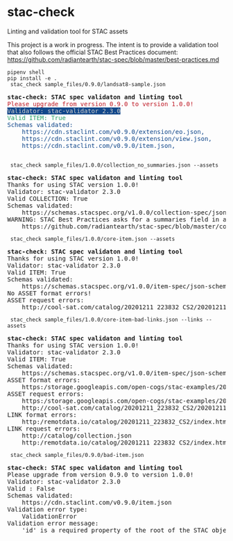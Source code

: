 # stac-check
Linting and validation tool for STAC assets

This project is a work in progress. The intent is to provide a validation tool that also follows the official STAC Best Practices document: https://github.com/radiantearth/stac-spec/blob/master/best-practices.md

``` pipenv shell ```     
``` pip install -e . ```   
``` stac_check sample_files/0.9.0/landsat8-sample.json```

<pre><b>stac-check: STAC spec validaton and linting tool</b>
<font color="#C01C28">Please upgrade from version 0.9.0 to version 1.0.0!</font>
<span style="background-color:#12488B"><font color="#D0CFCC">Validator: stac-validator 2.3.0</font></span>
<font color="#26A269">Valid ITEM: True</font>
<font color="#12488B">Schemas validated: </font>
<font color="#12488B">    https://cdn.staclint.com/v0.9.0/extension/eo.json,</font>
<font color="#12488B">    https://cdn.staclint.com/v0.9.0/extension/view.json,</font>
<font color="#12488B">    https://cdn.staclint.com/v0.9.0/item.json,</font>
<font color="#12488B"></font>
</pre>


``` stac_check sample_files/1.0.0/collection_no_summaries.json --assets```    
<pre>
<b>stac-check: STAC spec validaton and linting tool</b>
Thanks for using STAC version 1.0.0!
Validator: stac-validator 2.3.0
Valid COLLECTION: True
Schemas validated: 
    https://schemas.stacspec.org/v1.0.0/collection-spec/json-schema/collection.json
WARNING: STAC Best Practices asks for a summaries field in a STAC collection
    https://github.com/radiantearth/stac-spec/blob/master/collection-spec/collection-spec.md
</pre>



``` stac_check sample_files/1.0.0/core-item.json --assets```    
<pre>
<b>stac-check: STAC spec validaton and linting tool</b>
Thanks for using STAC version 1.0.0!
Validator: stac-validator 2.3.0
Valid ITEM: True
Schemas validated: 
    https://schemas.stacspec.org/v1.0.0/item-spec/json-schema/item.json
No ASSET format errors!
ASSET request errors: 
    http://cool-sat.com/catalog/20201211_223832_CS2/20201211_223832_CS2.EPH
</pre>


   
``` stac_check sample_files/1.0.0/core-item-bad-links.json --links --assets```    
<pre>
<b>stac-check: STAC spec validaton and linting tool</b>
Thanks for using STAC version 1.0.0!
Validator: stac-validator 2.3.0
Valid ITEM: True
Schemas validated: 
    https://schemas.stacspec.org/v1.0.0/item-spec/json-schema/item.json
ASSET format errors: 
    https:/storage.googleapis.com/open-cogs/stac-examples/20201211_223832_CS2.jpg
ASSET request errors: 
    https:/storage.googleapis.com/open-cogs/stac-examples/20201211_223832_CS2.jpg
    http://cool-sat.com/catalog/20201211_223832_CS2/20201211_223832_CS2.EPH
LINK format errors: 
    http:/remotdata.io/catalog/20201211_223832_CS2/index.html
LINK request errors: 
    http://catalog/collection.json
    http:/remotdata.io/catalog/20201211_223832_CS2/index.html
</pre>
  
  
    
``` stac_check sample_files/0.9.0/bad-item.json```    
<pre>
<b>stac-check: STAC spec validaton and linting tool</b>
Please upgrade from version 0.9.0 to version 1.0.0!
Validator: stac-validator 2.3.0
Valid : False
Schemas validated: 
    https://cdn.staclint.com/v0.9.0/item.json
Validation error type: 
    ValidationError
Validation error message: 
    'id' is a required property of the root of the STAC object
</pre>